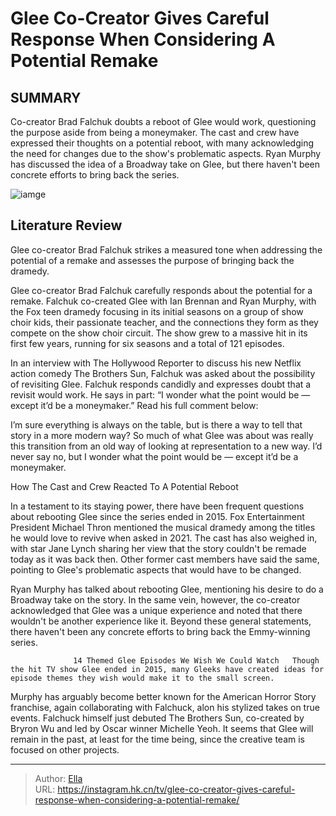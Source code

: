 # Glee Co-Creator Gives Careful Response When Considering A Potential Remake


## SUMMARY 



  Co-creator Brad Falchuk doubts a reboot of Glee would work, questioning the purpose aside from being a moneymaker.   The cast and crew have expressed their thoughts on a potential reboot, with many acknowledging the need for changes due to the show&#39;s problematic aspects.   Ryan Murphy has discussed the idea of a Broadway take on Glee, but there haven&#39;t been concrete efforts to bring back the series.  

![iamge](https://static1.srcdn.com/wordpress/wp-content/uploads/2023/12/finn_glee_4.jpeg)

## Literature Review
Glee co-creator Brad Falchuk strikes a measured tone when addressing the potential of a remake and assesses the purpose of bringing back the dramedy.




Glee co-creator Brad Falchuk carefully responds about the potential for a remake. Falchuk co-created Glee with Ian Brennan and Ryan Murphy, with the Fox teen dramedy focusing in its initial seasons on a group of show choir kids, their passionate teacher, and the connections they form as they compete on the show choir circuit. The show grew to a massive hit in its first few years, running for six seasons and a total of 121 episodes.




In an interview with The Hollywood Reporter to discuss his new Netflix action comedy The Brothers Sun, Falchuk was asked about the possibility of revisiting Glee. Falchuk responds candidly and expresses doubt that a revisit would work. He says in part: “I wonder what the point would be — except it’d be a moneymaker.” Read his full comment below: 


I’m sure everything is always on the table, but is there a way to tell that story in a more modern way? So much of what Glee was about was really this transition from an old way of looking at representation to a new way. I’d never say no, but I wonder what the point would be — except it’d be a moneymaker.



 How The Cast and Crew Reacted To A Potential Reboot 
          

In a testament to its staying power, there have been frequent questions about rebooting Glee since the series ended in 2015. Fox Entertainment President Michael Thron mentioned the musical dramedy among the titles he would love to revive when asked in 2021. The cast has also weighed in, with star Jane Lynch sharing her view that the story couldn&#39;t be remade today as it was back then. Other former cast members have said the same, pointing to Glee&#39;s problematic aspects that would have to be changed.




Ryan Murphy has talked about rebooting Glee, mentioning his desire to do a Broadway take on the story. In the same vein, however, the co-creator acknowledged that Glee was a unique experience and noted that there wouldn&#39;t be another experience like it. Beyond these general statements, there haven&#39;t been any concrete efforts to bring back the Emmy-winning series.

                  14 Themed Glee Episodes We Wish We Could Watch   Though the hit TV show Glee ended in 2015, many Gleeks have created ideas for episode themes they wish would make it to the small screen.    

Murphy has arguably become better known for the American Horror Story franchise, again collaborating with Falchuck, alon his stylized takes on true events. Falchuck himself just debuted The Brothers Sun, co-created by Bryron Wu and led by Oscar winner Michelle Yeoh. It seems that Glee will remain in the past, at least for the time being, since the creative team is focused on other projects.






---

> Author: [Ella](https://instagram.hk.cn/)  
> URL: https://instagram.hk.cn/tv/glee-co-creator-gives-careful-response-when-considering-a-potential-remake/  

